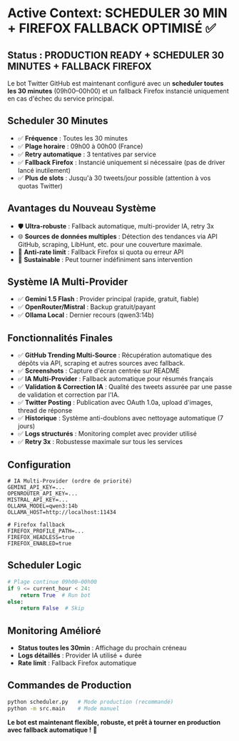 # Active Context: SCHEDULER 30 MIN + FIREFOX FALLBACK OPTIMISÉ ✅

## Status : PRODUCTION READY + SCHEDULER 30 MINUTES + FALLBACK FIREFOX

Le bot Twitter GitHub est maintenant configuré avec un **scheduler toutes les 30 minutes** (09h00–00h00) et un fallback Firefox instancié uniquement en cas d'échec du service principal.

## Scheduler 30 Minutes
- ✅ **Fréquence** : Toutes les 30 minutes
- ✅ **Plage horaire** : 09h00 à 00h00 (France)
- ✅ **Retry automatique** : 3 tentatives par service
- ✅ **Fallback Firefox** : Instancié uniquement si nécessaire (pas de driver lancé inutilement)
- ✅ **Plus de slots** : Jusqu'à 30 tweets/jour possible (attention à vos quotas Twitter)

## Avantages du Nouveau Système
- 🛡️ **Ultra-robuste** : Fallback automatique, multi-provider IA, retry 3x
- 🌐 **Sources de données multiples** : Détection des tendances via API GitHub, scraping, LibHunt, etc. pour une couverture maximale.
- 🚫 **Anti-rate limit** : Fallback Firefox si quota ou erreur API
- 🔄 **Sustainable** : Peut tourner indéfiniment sans intervention

## Système IA Multi-Provider
- ✅ **Gemini 1.5 Flash** : Provider principal (rapide, gratuit, fiable)
- ✅ **OpenRouter/Mistral** : Backup gratuit/payant
- ✅ **Ollama Local** : Dernier recours (qwen3:14b)

## Fonctionnalités Finales
- ✅ **GitHub Trending Multi-Source** : Récupération automatique des dépôts via API, scraping et autres sources avec fallback.
- ✅ **Screenshots** : Capture d'écran centrée sur README
- ✅ **IA Multi-Provider** : Fallback automatique pour résumés français
- ✅ **Validation & Correction IA** : Qualité des tweets assurée par une passe de validation et correction par l'IA.
- ✅ **Twitter Posting** : Publication avec OAuth 1.0a, upload d'images, thread de réponse
- ✅ **Historique** : Système anti-doublons avec nettoyage automatique (7 jours)
- ✅ **Logs structurés** : Monitoring complet avec provider utilisé
- ✅ **Retry 3x** : Robustesse maximale sur tous les services

## Configuration
```env
# IA Multi-Provider (ordre de priorité)
GEMINI_API_KEY=...
OPENROUTER_API_KEY=...
MISTRAL_API_KEY=...
OLLAMA_MODEL=qwen3:14b
OLLAMA_HOST=http://localhost:11434

# Firefox fallback
FIREFOX_PROFILE_PATH=...
FIREFOX_HEADLESS=true
FIREFOX_ENABLED=true
```

## Scheduler Logic
```python
# Plage continue 09h00–00h00
if 9 <= current_hour < 24:
    return True  # Run bot
else:
    return False  # Skip
```

## Monitoring Amélioré
- **Status toutes les 30min** : Affichage du prochain créneau
- **Logs détaillés** : Provider IA utilisé + durée
- **Rate limit** : Fallback Firefox automatique

## Commandes de Production
```bash
python scheduler.py   # Mode production (recommandé)
python -m src.main    # Mode manuel
```

**Le bot est maintenant flexible, robuste, et prêt à tourner en production avec fallback automatique !** 🚀